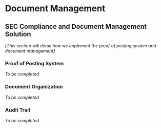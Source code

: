 # Document Management

## SEC Compliance and Document Management Solution

*[This section will detail how we implement the proof of posting system and document management]*

### Proof of Posting System

*To be completed*

### Document Organization

*To be completed*

### Audit Trail

*To be completed*
